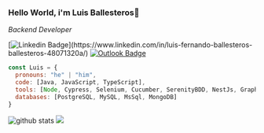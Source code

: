 ### Hello World, i'm Luis Ballesteros👋
*Backend Developer*
<br/>

[![Linkedin Badge](https://img.shields.io/badge/-Luis_Ballesteros-blue?style=flat-square&logo=Linkedin&logoColor=white&link=https://[www.linkedin.com/in/luis-fernando-ballesteros-ballesteros](https://www.linkedin.com/in/luis-fernando-ballesteros-ballesteros-48071320a/))](https://www.linkedin.com/in/luis-fernando-ballesteros-ballesteros-48071320a/)  [![Outlook Badge](https://img.shields.io/badge/-luisballesteros96@outlook.es-c14438?style=flat-square&logo=Outlook&logoColor=white&link=mailto:luisballesteros96@outlook.es)](mailto:luisballesteros96@outlook.es)

```javascript
const Luis = {
  pronouns: "he" | "him",
  code: [Java, JavaScript, TypeScript],
  tools: [Node, Cypress, Selenium, Cucumber, SerenityBDD, NestJs, GraphQL, TypeOrm, Sequelize],
  databases: [PostgreSQL, MySQL, MsSql, MongoDB]
}
```
![github stats](https://github-readme-stats.vercel.app/api?username=LuisBall96&show_icons=true)
<a href="https://github.com/LuisBall96">
  <img src="https://github-readme-stats.vercel.app/api/top-langs/?username=LuisBall96&layout=compact" />
</a>



